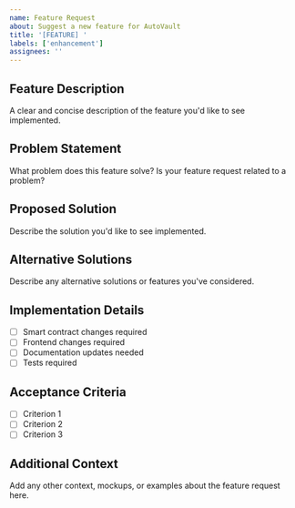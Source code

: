 ```yaml
---
name: Feature Request
about: Suggest a new feature for AutoVault
title: '[FEATURE] '
labels: ['enhancement']
assignees: ''
---
```


## Feature Description

A clear and concise description of the feature you'd like to see implemented.

## Problem Statement

What problem does this feature solve? Is your feature request related to a problem?

## Proposed Solution

Describe the solution you'd like to see implemented.

## Alternative Solutions

Describe any alternative solutions or features you've considered.

## Implementation Details

- [ ] Smart contract changes required
- [ ] Frontend changes required
- [ ] Documentation updates needed
- [ ] Tests required

## Acceptance Criteria

- [ ] Criterion 1
- [ ] Criterion 2
- [ ] Criterion 3

## Additional Context

Add any other context, mockups, or examples about the feature request here.
